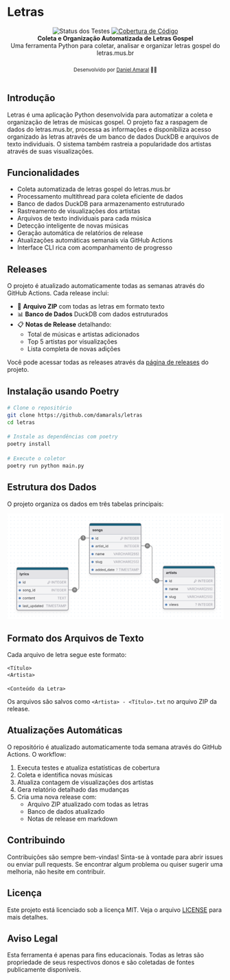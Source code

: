 # Letras

<div align="center">
   <img src="https://img.shields.io/github/actions/workflow/status/damarals/letras/test.yml?label=ci" alt="Status dos Testes" />
    <a href="https://codecov.io/gh/damarals/letras" >
      <img src="https://codecov.io/gh/damarals/letras/graph/badge.svg?token=OZX22OK364" alt="Cobertura de Código"/>
   </a>
</div>

<div align="center"><strong>Coleta e Organização Automatizada de Letras Gospel</strong></div>
<div align="center">Uma ferramenta Python para coletar, analisar e organizar letras gospel do letras.mus.br</div>

<br />
<div align="center">
  <sub>Desenvolvido por <a href="https://github.com/damarals">Daniel Amaral</a> 👨‍💻</sub>
</div>
<br />

## Introdução

Letras é uma aplicação Python desenvolvida para automatizar a coleta e organização de letras de músicas gospel. O projeto faz a raspagem de dados do letras.mus.br, processa as informações e disponibiliza acesso organizado às letras através de um banco de dados DuckDB e arquivos de texto individuais. O sistema também rastreia a popularidade dos artistas através de suas visualizações.

## Funcionalidades

- Coleta automatizada de letras gospel do letras.mus.br
- Processamento multithread para coleta eficiente de dados
- Banco de dados DuckDB para armazenamento estruturado
- Rastreamento de visualizações dos artistas
- Arquivos de texto individuais para cada música
- Detecção inteligente de novas músicas
- Geração automática de relatórios de release
- Atualizações automáticas semanais via GitHub Actions
- Interface CLI rica com acompanhamento de progresso

## Releases

O projeto é atualizado automaticamente todas as semanas através do GitHub Actions. Cada release inclui:

- 📝 **Arquivo ZIP** com todas as letras em formato texto
- 📊 **Banco de Dados** DuckDB com dados estruturados
- 📋 **Notas de Release** detalhando:
  - Total de músicas e artistas adicionados
  - Top 5 artistas por visualizações
  - Lista completa de novas adições

Você pode acessar todas as releases através da [página de releases](https://github.com/damarals/letras/releases) do projeto.

## Instalação usando Poetry

```bash
# Clone o repositório
git clone https://github.com/damarals/letras
cd letras

# Instale as dependências com poetry
poetry install

# Execute o coletor
poetry run python main.py
```

## Estrutura dos Dados

O projeto organiza os dados em três tabelas principais:

![Diagrama ERD](.github/erd.png)

## Formato dos Arquivos de Texto

Cada arquivo de letra segue este formato:
```
<Título>
<Artista>

<Conteúdo da Letra>
```

Os arquivos são salvos como `<Artista> - <Título>.txt` no arquivo ZIP da release.

## Atualizações Automáticas

O repositório é atualizado automaticamente toda semana através do GitHub Actions. O workflow:

1. Executa testes e atualiza estatísticas de cobertura
2. Coleta e identifica novas músicas
3. Atualiza contagem de visualizações dos artistas
4. Gera relatório detalhado das mudanças
5. Cria uma nova release com:
   - Arquivo ZIP atualizado com todas as letras
   - Banco de dados atualizado
   - Notas de release em markdown

## Contribuindo

Contribuições são sempre bem-vindas! Sinta-se à vontade para abrir issues ou enviar pull requests. Se encontrar algum problema ou quiser sugerir uma melhoria, não hesite em contribuir.

## Licença

Este projeto está licenciado sob a licença MIT. Veja o arquivo [LICENSE](LICENSE) para mais detalhes.

## Aviso Legal

Esta ferramenta é apenas para fins educacionais. Todas as letras são propriedade de seus respectivos donos e são coletadas de fontes publicamente disponíveis.